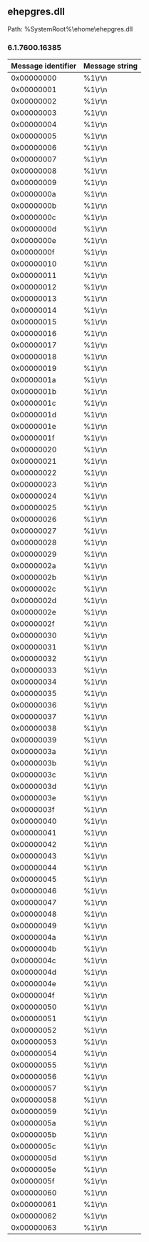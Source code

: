 ## ehepgres.dll

Path: %SystemRoot%\ehome\ehepgres.dll

### 6.1.7600.16385

Message identifier | Message string
--- | ---
0x00000000 | %1\r\n
0x00000001 | %1\r\n
0x00000002 | %1\r\n
0x00000003 | %1\r\n
0x00000004 | %1\r\n
0x00000005 | %1\r\n
0x00000006 | %1\r\n
0x00000007 | %1\r\n
0x00000008 | %1\r\n
0x00000009 | %1\r\n
0x0000000a | %1\r\n
0x0000000b | %1\r\n
0x0000000c | %1\r\n
0x0000000d | %1\r\n
0x0000000e | %1\r\n
0x0000000f | %1\r\n
0x00000010 | %1\r\n
0x00000011 | %1\r\n
0x00000012 | %1\r\n
0x00000013 | %1\r\n
0x00000014 | %1\r\n
0x00000015 | %1\r\n
0x00000016 | %1\r\n
0x00000017 | %1\r\n
0x00000018 | %1\r\n
0x00000019 | %1\r\n
0x0000001a | %1\r\n
0x0000001b | %1\r\n
0x0000001c | %1\r\n
0x0000001d | %1\r\n
0x0000001e | %1\r\n
0x0000001f | %1\r\n
0x00000020 | %1\r\n
0x00000021 | %1\r\n
0x00000022 | %1\r\n
0x00000023 | %1\r\n
0x00000024 | %1\r\n
0x00000025 | %1\r\n
0x00000026 | %1\r\n
0x00000027 | %1\r\n
0x00000028 | %1\r\n
0x00000029 | %1\r\n
0x0000002a | %1\r\n
0x0000002b | %1\r\n
0x0000002c | %1\r\n
0x0000002d | %1\r\n
0x0000002e | %1\r\n
0x0000002f | %1\r\n
0x00000030 | %1\r\n
0x00000031 | %1\r\n
0x00000032 | %1\r\n
0x00000033 | %1\r\n
0x00000034 | %1\r\n
0x00000035 | %1\r\n
0x00000036 | %1\r\n
0x00000037 | %1\r\n
0x00000038 | %1\r\n
0x00000039 | %1\r\n
0x0000003a | %1\r\n
0x0000003b | %1\r\n
0x0000003c | %1\r\n
0x0000003d | %1\r\n
0x0000003e | %1\r\n
0x0000003f | %1\r\n
0x00000040 | %1\r\n
0x00000041 | %1\r\n
0x00000042 | %1\r\n
0x00000043 | %1\r\n
0x00000044 | %1\r\n
0x00000045 | %1\r\n
0x00000046 | %1\r\n
0x00000047 | %1\r\n
0x00000048 | %1\r\n
0x00000049 | %1\r\n
0x0000004a | %1\r\n
0x0000004b | %1\r\n
0x0000004c | %1\r\n
0x0000004d | %1\r\n
0x0000004e | %1\r\n
0x0000004f | %1\r\n
0x00000050 | %1\r\n
0x00000051 | %1\r\n
0x00000052 | %1\r\n
0x00000053 | %1\r\n
0x00000054 | %1\r\n
0x00000055 | %1\r\n
0x00000056 | %1\r\n
0x00000057 | %1\r\n
0x00000058 | %1\r\n
0x00000059 | %1\r\n
0x0000005a | %1\r\n
0x0000005b | %1\r\n
0x0000005c | %1\r\n
0x0000005d | %1\r\n
0x0000005e | %1\r\n
0x0000005f | %1\r\n
0x00000060 | %1\r\n
0x00000061 | %1\r\n
0x00000062 | %1\r\n
0x00000063 | %1\r\n
